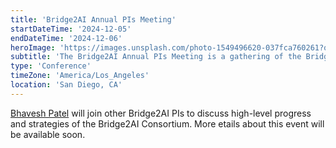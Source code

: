 ```yaml
---
title: 'Bridge2AI Annual PIs Meeting'
startDateTime: '2024-12-05'
endDateTime: '2024-12-06'
heroImage: 'https://images.unsplash.com/photo-1549496620-037fca760261?q=80&w=2669&auto=format&fit=crop&ixlib=rb-4.0.3&ixid=M3wxMjA3fDB8MHxwaG90by1wYWdlfHx8fGVufDB8fHx8fA%3D%3D'
subtitle: 'The Bridge2AI Annual PIs Meeting is a gathering of the Bridge2AI Consortium PIs to discuss high-level progress and strategies.'
type: 'Conference'
timeZone: 'America/Los_Angeles'
location: 'San Diego, CA'
---
```


[Bhavesh Patel](/team#Bhavesh-Patel) will join other Bridge2AI PIs to discuss high-level progress and strategies of the Bridge2AI Consortium. More etails about this event will be available soon.

